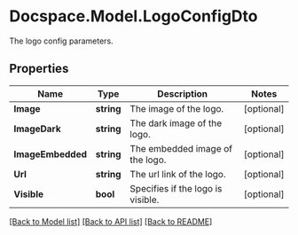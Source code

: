 # Docspace.Model.LogoConfigDto
The logo config parameters.

## Properties

Name | Type | Description | Notes
------------ | ------------- | ------------- | -------------
**Image** | **string** | The image of the logo. | [optional] 
**ImageDark** | **string** | The dark image of the logo. | [optional] 
**ImageEmbedded** | **string** | The embedded image of the logo. | [optional] 
**Url** | **string** | The url link of the logo. | [optional] 
**Visible** | **bool** | Specifies if the logo is visible. | [optional] 

[[Back to Model list]](../README.md#documentation-for-models) [[Back to API list]](../README.md#documentation-for-api-endpoints) [[Back to README]](../README.md)

